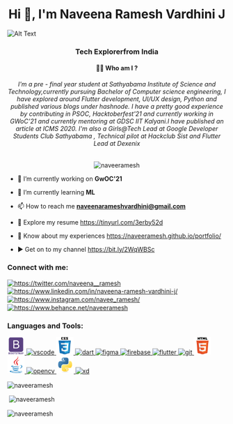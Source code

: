 
<h1 align="center">Hi 👋, I'm Naveena Ramesh Vardhini J</h1> 

![Alt Text](https://user-images.githubusercontent.com/54928117/129188635-886d88fa-7dbb-4beb-97bb-fb02f0a99ec0.gif)



<h3 align="center">Tech Explorerfrom India</h3>
<h4 align="center">👨‍💻 Who am I ?</h3>
<h6 align="center">
 I'm a pre - final year student at Sathyabama Institute of Science and Technology,currently pursuing Bachelor of Computer science engineering, I have explored around Flutter development, UI/UX design, Python and published various blogs under hashnode.
I have a pretty good experience by contributing in PSOC, Hacktoberfest'21 and currently working in GWoC'21 and currently mentoring at GDSC IIT Kalyani.I have published an article at ICMS 2020.
I'm also a Girls@Tech Lead at Google Developer Students Club Sathyabama , Technical pilot at Hackclub Sist and Flutter Lead at Dexenix
</h6>


<p align="center"> <img src="https://komarev.com/ghpvc/?username=naveeramesh&label=Profile%20views&color=0e75b6&style=flat" alt="naveeramesh" /> </p>

- 🔭 I’m currently working on **GwOC'21**

- 🌱 I’m currently learning **ML**

- 📫 How to reach me **naveenarameshvardhini@gmail.com**

- 📑 Explore my resume https://tinyurl.com/3erby52d

- 📄 Know about my experiences https://naveeramesh.github.io/portfolio/

- ▶️ Get on to my channel https://bit.ly/2WqWBSc
<h3 align="left">Connect with me:</h3>
<p align="left">
<a href="https://twitter.com/https://twitter.com/naveena__ramesh" target="blank"><img align="center" src="https://raw.githubusercontent.com/rahuldkjain/github-profile-readme-generator/master/src/images/icons/Social/twitter.svg" alt="https://twitter.com/naveena__ramesh" height="30" width="40" /></a>
<a href="https://linkedin.com/in/https://www.linkedin.com/in/naveena-ramesh-vardhini-j/" target="blank"><img align="center" src="https://raw.githubusercontent.com/rahuldkjain/github-profile-readme-generator/master/src/images/icons/Social/linked-in-alt.svg" alt="https://www.linkedin.com/in/naveena-ramesh-vardhini-j/" height="30" width="40" /></a>
<a href="https://instagram.com/https://www.instagram.com/navee_techz/" target="blank"><img align="center" src="https://raw.githubusercontent.com/rahuldkjain/github-profile-readme-generator/master/src/images/icons/Social/instagram.svg" alt="https://www.instagram.com/navee_ramesh/" height="30" width="40" /></a>
<a href="https://www.behance.net/https://www.behance.net/naveeramesh" target="blank"><img align="center" src="https://raw.githubusercontent.com/rahuldkjain/github-profile-readme-generator/master/src/images/icons/Social/behance.svg" alt="https://www.behance.net/naveeramesh" height="30" width="40" /></a>
</p>

<h3 align="left">Languages and Tools:</h3>
<p align="left"> <a href="https://getbootstrap.com" target="_blank"> <img src="https://raw.githubusercontent.com/devicons/devicon/master/icons/bootstrap/bootstrap-plain-wordmark.svg" alt="bootstrap" width="40" height="40"/> </a> <a href="https://getbootstrap.com" target="_blank"> <img src="https://image.flaticon.com/icons/png/128/906/906324.png" alt="vscode" width="40" height="40"/> </a><a href="https://www.w3schools.com/css/" target="_blank"> <img src="https://raw.githubusercontent.com/devicons/devicon/master/icons/css3/css3-original-wordmark.svg" alt="css3" width="40" height="40"/> </a> <a href="https://dart.dev" target="_blank"> <img src="https://www.vectorlogo.zone/logos/dartlang/dartlang-icon.svg" alt="dart" width="40" height="40"/> </a> </a> <a href="https://www.figma.com/" target="_blank"> <img src="https://www.vectorlogo.zone/logos/figma/figma-icon.svg" alt="figma" width="40" height="40"/> </a> <a href="https://firebase.google.com/" target="_blank"> <img src="https://www.vectorlogo.zone/logos/firebase/firebase-icon.svg" alt="firebase" width="40" height="40"/> </a> <a href="https://flutter.dev" target="_blank"> <img src="https://www.vectorlogo.zone/logos/flutterio/flutterio-icon.svg" alt="flutter" width="40" height="40"/> </a> <a href="https://git-scm.com/" target="_blank"> <img src="https://www.vectorlogo.zone/logos/git-scm/git-scm-icon.svg" alt="git" width="40" height="40"/> </a> <a href="https://www.w3.org/html/" target="_blank"> <img src="https://raw.githubusercontent.com/devicons/devicon/master/icons/html5/html5-original-wordmark.svg" alt="html5" width="40" height="40"/> </a> <a href="https://www.java.com" target="_blank"> <img src="https://raw.githubusercontent.com/devicons/devicon/master/icons/java/java-original.svg" alt="java" width="40" height="40"/> </a><a href="https://opencv.org/" target="_blank"> <img src="https://www.vectorlogo.zone/logos/opencv/opencv-icon.svg" alt="opencv" width="40" height="40"/> </a> <a href="https://www.python.org" target="_blank"> <img src="https://raw.githubusercontent.com/devicons/devicon/master/icons/python/python-original.svg" alt="python" width="40" height="40"/> </a> <a href="https://www.adobe.com/products/xd.html" target="_blank"> <img src="https://cdn.worldvectorlogo.com/logos/adobe-xd.svg" alt="xd" width="40" height="40"/> </a> </p>

<p><img align="center" src="https://github-readme-stats.vercel.app/api/top-langs?username=naveeramesh&show_icons=true&locale=en&layout=compact" alt="naveeramesh" /></p>

<p>&nbsp;<img align="center" src="https://github-readme-stats.vercel.app/api?username=naveeramesh&show_icons=true&locale=en" alt="naveeramesh" /></p>

<p><img align="center" src="https://github-readme-streak-stats.herokuapp.com/?user=naveeramesh&" alt="naveeramesh" /></p>
